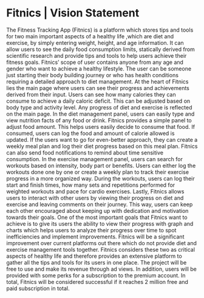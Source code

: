 # Fitnics | Vision Statement

The Fitness Tracking App (Fitnics) is a platform which stores tips and tools for two
main important aspects of a healthy life ,which are diet and exercise, by simply
entering weight, height, and age information. It can allow users to see the daily
food consumption limits, statically derived from scientific research and provide
tips and tools to help users achieve their fitness goals.
Fitnics’ scope of user contains anyone from any age and gender who want to
achieve a healthy lifestyle. The user can be someone just starting their body
building journey or who has health conditions requiring a detailed approach to
diet management.
At the heart of Fitnics lies the main page where users can see their progress and
achievements derived from their input. Users can see how many calories they can
consume to achieve a daily caloric deficit. This can be adjusted based on body
type and activity level. Any progress of diet and exercise is reflected on the main
page.
In the diet management panel, users can easily type and view nutrition facts of
any food or drink. Fitnics provides a simple panel to adjust food amount. This
helps users easily decide to consume that food. If consumed, users can log the
food and amount of calorie allowed is updated.
If the users want to go for even-better approach, they can create a weekly meal
plan and log their diet progress based on this meal plan. Fitnics can also send food
notifications to remind about time sensitive consumption.
In the exercise management panel, users can search for workouts based on
intensity, body part or benefits. Users can either log the workouts done one by
one or create a weekly plan to track their exercise progress in a more organized
way. During the workouts, users can log their start and finish times, how many
sets and repetitions performed for weighted workouts and pace for cardio
exercises.
Lastly, Fitnics allows users to interact with other users by viewing their progress
on diet and exercise and leaving comments on their journey. This way, users can
keep each other encouraged about keeping up with dedication and motivation
towards their goals.
One of the most important goals that Fitnics want to achieve is to give its users
the ability to view their progress with graph and charts which helps users to
analyze their progress over time to spot inefficiencies and implement
improvements.
Fitnics will be a significant improvement over current platforms out there which
do not provide diet and exercise management tools together. Fitnics considers
these two as critical aspects of healthy life and therefore provides an extensive
platform to gather all the tips and tools for its users in one place.
The project will be free to use and make its revenue through ad views. In addition,
users will be provided with some perks for a subscription to the premium
account. In total, Fitnics will be considered successful if it reaches 2 million free
and paid subscription in total.
